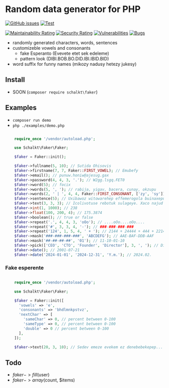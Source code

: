 # Random data generator for PHP

[![GitHub issues](https://img.shields.io/github/issues/schalkt/faker.svg?style=flat-square)](https://github.com/schalkt/faker/issues)
[![Test](https://github.com/schalkt/faker/actions/workflows/ci.yml/badge.svg)](https://github.com/schalkt/faker/actions/workflows/ci.yml)

[![Maintainability Rating](https://sonarcloud.io/api/project_badges/measure?project=schalkt_faker&metric=sqale_rating)](https://sonarcloud.io/dashboard?id=schalkt_faker)
[![Security Rating](https://sonarcloud.io/api/project_badges/measure?project=schalkt_faker&metric=security_rating)](https://sonarcloud.io/dashboard?id=schalkt_faker)
[![Vulnerabilities](https://sonarcloud.io/api/project_badges/measure?project=schalkt_faker&metric=vulnerabilities)](https://sonarcloud.io/dashboard?id=schalkt_faker)
[![Bugs](https://sonarcloud.io/api/project_badges/measure?project=schalkt_faker&metric=bugs)](https://sonarcloud.io/dashboard?id=schalkt_faker)

- randomly generated characters, words, sentences
- customizeble vowels and consonants
  - fake Esperanto (Evevete etet sek edeleme)
  - pattern look (DIBI.BOB.BO.DID.IBI.IBID.BID)
- word suffix for funny names (mikozy nadusy hetezy jukesy)

## Install

- SOON (`composer require schalkt\faker`)

## Examples

- `composer run demo`
- `php ./examples/demo.php`

```php

    require_once '/vendor/autoload.php';

    use Schalkt\Faker\Faker;

    $faker = Faker::init();

    $faker->fullname(5, 10); // Sutida Ohisovis
    $faker->firstname(7, 7, Faker::FIRST_VOWEL); // Emubefy
    $faker->email(); // punuw.honiw@ajesug.gax
    $faker->password(4, 4, 3, '.'); // W2gg.lsgq.FET0
    $faker->word(5); // focix
    $faker->words(5, ', '); // rabija, yigav, bacera, cunay, okzupu
    $faker->words(2, ' | ', 4, 4, Faker::FIRST_CONSONANT, ['zy', 'sy']); // dodosy | rivozy
    $faker->sentence(5); // Uxibawoz witowarehep effemerogola buinaxepugo nuxehow.
    $faker->text(3, 3, 3); // Icolivotuse rebotuk sulageye. Xaco najud quq.
    $faker->int(1, 1000); // 238
    $faker->float(100, 200, 4); // 175.3874
    $faker->boolean(); // true or false    
    $faker->repeat('.', 4, 4, 3, 'oOo'); // ....oOo....oOo....    
    $faker->repeat('#', 3, 3, 4, '-'); // ###-###-###-###
    $faker->repeat('124', 1, 5, 4, ' + '); // 2144 + 24444 + 444 + 22141
    $faker->mask('###-###-###-###', 'ABCDEFG'); // AAE-BAF-DDB-AAF
    $faker->mask('##-##-##-##', '01'); // 11-10-01-10
    $faker->pick(['CEO', 'CTO', 'Founder', 'Director'], 3, ', '); // Director, CEO, CTO
    $faker->date(); // 2001-07-21
    $faker->date('2024-01-01', '2024-12-31', 'Y.m.'); // 2024.02.

```

### Fake esperente

```php

    require_once '/vendor/autoload.php';

    use Schalkt\Faker\Faker;

    $faker = Faker::init([
      'vowels' => 'e',
      'consonants' => 'bhdlmnkpstvz',
      'nextChar' => [
        'sameChar' => 0, // percent between 0-100
        'sameType' => 0, // percent between 0-100
        'double' => 0 // percent between 0-100
      ],
    ]);

    $faker->text(20, 3, 10); // Sedev emeze evekem ez denebebekepep...

```

## Todo

- $faker->fill($user)
- $faker->array($count, $items)

